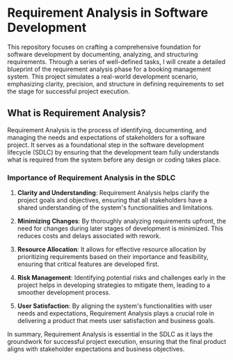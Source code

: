 # Requirement Analysis in Software Development

This repository focuses on crafting a comprehensive foundation for software development by documenting, analyzing, and structuring requirements. Through a series of well-defined tasks, I will create a detailed blueprint of the requirement analysis phase for a booking management system. This project simulates a real-world development scenario, emphasizing clarity, precision, and structure in defining requirements to set the stage for successful project execution.

## What is Requirement Analysis?

Requirement Analysis is the process of identifying, documenting, and managing the needs and expectations of stakeholders for a software project. It serves as a foundational step in the software development lifecycle (SDLC) by ensuring that the development team fully understands what is required from the system before any design or coding takes place.

### Importance of Requirement Analysis in the SDLC

1. **Clarity and Understanding**: Requirement Analysis helps clarify the project goals and objectives, ensuring that all stakeholders have a shared understanding of the system's functionalities and limitations.

2. **Minimizing Changes**: By thoroughly analyzing requirements upfront, the need for changes during later stages of development is minimized. This reduces costs and delays associated with rework.

3. **Resource Allocation**: It allows for effective resource allocation by prioritizing requirements based on their importance and feasibility, ensuring that critical features are developed first.

4. **Risk Management**: Identifying potential risks and challenges early in the project helps in developing strategies to mitigate them, leading to a smoother development process.

5. **User Satisfaction**: By aligning the system's functionalities with user needs and expectations, Requirement Analysis plays a crucial role in delivering a product that meets user satisfaction and business goals.

In summary, Requirement Analysis is essential in the SDLC as it lays the groundwork for successful project execution, ensuring that the final product aligns with stakeholder expectations and business objectives.
